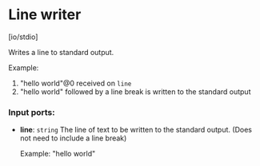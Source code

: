 # Line writer

[io/stdio]

Writes a line to standard output.

Example:
1. "hello world"@0 received on `line`
2. "hello world" followed by a line break is written to the standard output 

### Input ports:

* __line__: `string`
    The line of text to be written to the standard output. (Does not need to include a line break)
    
    
    Example: "hello world"




